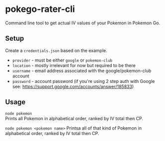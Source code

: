 # pokego-rater-cli

Command line tool to get actual IV values of your Pokemon in Pokemon Go.

## Setup

Create a `credentials.json` based on the example.

- `provider` - must be either `google` or `pokemon-club`
- `location` - mostly irrelevant for now but required to be there
- `username` - email address associated with the google/pokemon-club account
- `password` - account password (if you're using 2 step auth with Google see: https://support.google.com/accounts/answer/185833)

## Usage

`node pokemon`  
Prints all Pokemon in alphabetical order, ranked by IV total then CP.

`node pokemon <pokemon name>`
Printsa all of that kind of Pokemon in alphabetical order, ranked by IV total then CP.
